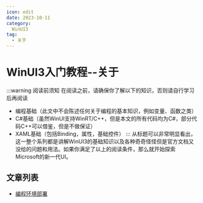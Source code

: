 ```yaml
---
icon: edit
date: 2023-10-11
category:
  WinUI3
tag:
  - 关于
---
```

# WinUI3入门教程--关于
:::warning 阅读前须知
在阅读之前，请确保你了解以下的知识，否则请自行学习后再阅读
- 编程基础（此文中不会陈述任何关于编程的基本知识，例如变量、函数之类）
- C#基础（虽然WinUI支持WinRT/C++，但是本文的所有代码均为C#，部分代码C++可以借鉴，但是不做保证）
- XAML基础（包括Binding，属性，基础控件）
:::
从标题可以非常明显看出，这一整个系列都是讲解WinUI3的基础知识以及各种奇奇怪怪但是官方文档又没给的问题和用法。如果你满足了以上的阅读条件，那么就开始探索Microsoft的新一代UI。

## 文章列表
- [编程环境部署](https://blog.sciencekill.top/posts/WinUI3/IDE.html)